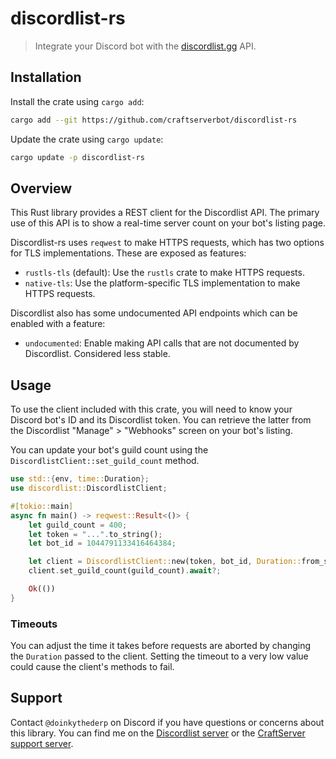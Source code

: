 # discordlist-rs

> Integrate your Discord bot with the [discordlist.gg](1) API.

## Installation

Install the crate using `cargo add`:

```sh
cargo add --git https://github.com/craftserverbot/discordlist-rs
```

Update the crate using `cargo update`:

```sh
cargo update -p discordlist-rs
```

## Overview

This Rust library provides a REST client for the Discordlist API. The primary use of this API is to show a real-time server count on your bot's listing page.

Discordlist-rs uses `reqwest` to make HTTPS requests, which has two options for TLS implementations. These are exposed as features:

- `rustls-tls` (default): Use the `rustls` crate to make HTTPS requests.
- `native-tls`: Use the platform-specific TLS implementation to make HTTPS requests.

Discordlist also has some undocumented API endpoints which can be enabled with a feature:

- `undocumented`: Enable making API calls that are not documented by Discordlist. Considered less stable.

## Usage

To use the client included with this crate, you will need to know your Discord bot's ID and its Discordlist token. You can retrieve the latter from the Discordlist "Manage" > "Webhooks" screen on your bot's listing.

You can update your bot's guild count using the `DiscordlistClient::set_guild_count` method.

```rs
use std::{env, time::Duration};
use discordlist::DiscordlistClient;

#[tokio::main]
async fn main() -> reqwest::Result<()> {
    let guild_count = 400;
    let token = "...".to_string();
    let bot_id = 1044791133416464384;

    let client = DiscordlistClient::new(token, bot_id, Duration::from_secs(5)).unwrap();
    client.set_guild_count(guild_count).await?;

    Ok(())
}
```

### Timeouts

You can adjust the time it takes before requests are aborted by changing the `Duration` passed to the client. Setting the timeout to a very low value could cause the client's methods to fail.

## Support

Contact `@doinkythederp` on Discord if you have questions or concerns about this library. You can find me on the [Discordlist server](https://discord.com/invite/XbuJ6VH) or the [CraftServer support server](https://craftserver.net).
